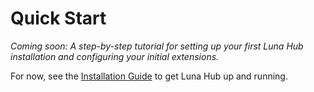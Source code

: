 # Quick Start

*Coming soon: A step-by-step tutorial for setting up your first Luna Hub installation and configuring your initial extensions.*

For now, see the [Installation Guide](../installation.md) to get Luna Hub up and running.
